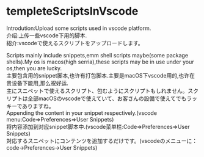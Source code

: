 # templeteScriptsInVscode
Introdution:Upload some scripts used in vscode platform.<br />
介绍:上传一些vscode下用的脚本.<br />
紹介:vscodeで使えるスクリプトをアップロードします。<br />

Scripts mainly include snippets,emm shell scripts maybe(some package shells).My os is macos(high serria),these scripts may be in use under your os,then you are lucky.<br />
主要包含用的snippet脚本,也许有打包脚本.主要是macOS下vscode用的,也许在贵设备下能用,那么祝好运.<br />
主にスニペットで使えるスクリプト、包むようにスクリプトもしれません。スクリプトは全部macOSのvscodeで使えていて、お客さんの設備で使えてでもラッキーでありますね。<br />
Appending the content in your snippet respectively.(vscode menu:Code=>Preferences=>User Snippets)<br />
将内容添加到对应snippet脚本中.(vscode菜单栏:Code=>Preferences=>User Snippets)<br />
対応するスニペットにコンテンツを追加するだけです。(vscodeのメニューに：code→Preferences→User Snippets)<br />
